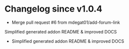 # Changelog since v1.0.4
- Merge pull request #6 from mdegat01/add-forum-link

Simplified generated addon README & improved DOCS 
- Simplified generated addon README & improved DOCS 

